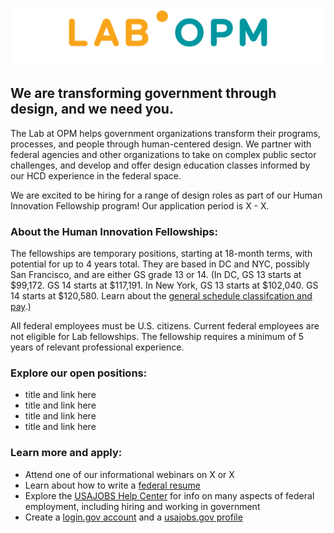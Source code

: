 ![Image](lab_logo.png)



## We are transforming government through design, and we need you.

The Lab at OPM helps government organizations transform their programs, processes, and people through human-centered design. We partner with federal agencies and other organizations to take on complex public sector challenges, and develop and offer design education classes informed by our HCD experience in the federal space. 

We are excited to be hiring for a range of design roles as part of our Human Innovation Fellowship program! Our application period is X - X.

### About the Human Innovation Fellowships:

The fellowships are temporary positions, starting at 18-month terms, with potential for up to 4 years total. They are based in DC and NYC, possibly San Francisco, and are either GS grade 13 or 14. (In DC, GS 13 starts at $99,172. GS 14 starts at $117,191. In New York, GS 13 starts at $102,040. GS 14 starts at $120,580. Learn about the [general schedule classifcation and pay](https://www.opm.gov/policy-data-oversight/pay-leave/pay-systems/general-schedule/).) 

All federal employees must be U.S. citizens. Current federal employees are not eligible for Lab fellowships. The fellowship requires a minimum of 5 years of relevant professional experience.

### Explore our open positions:

- title and link here
- title and link here
- title and link here
- title and link here

### Learn more and apply:

- Attend one of our informational webinars on X or X
- Learn about how to write a [federal resume](https://www.usajobs.gov/Help/faq/application/documents/resume/what-to-include/)
- Explore the [USAJOBS Help Center](https://www.usajobs.gov/Help/) for info on many aspects of federal employment, including 
 hiring and working in government
 - Create a [login.gov account](https://secure.login.gov/?request_id=f9c0a100-75eb-4813-b6d4-abaf90dc1aba) and a [usajobs.gov profile](https://www.usajobs.gov)
